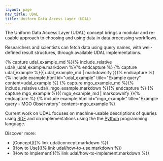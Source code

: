 ```yaml
---
layout: page
nav_title: UDAL
title: Uniform Data Access Layer (UDAL)
---
```


The Uniform Data Access Layer (UDAL) concept brings a modular and re-usable
approach to choosing and using data in data processing workflows.

Researchers and scientists can fetch data using query names, with well-defined
result structures, through available UDAL implementations.



{% capture udal_example_md %}{% include_relative udal/_udal_example.markdown %}{% endcapture %}
{% capture udal_example %}{{ udal_example_md | markdownify }}{% endcapture %}
{% include example.html id="udal_example" title="Example query" content=udal_example %}
{% capture mgo_example_md %}{% include_relative udal/_mgo_example.markdown %}{% endcapture %}
{% capture mgo_example %}{{ mgo_example_md | markdownify }}{% endcapture %}
{% include example.html id="mgo_example" title="Example query - MGO Observatory" content=mgo_example %}

Current work on UDAL focuses on machine-usable descriptions of queries using
[RDF](https://www.w3.org/RDF/) and on implementations using the the
[Python](https://www.python.org/) programming language.

Discover more:

- [Concept]({% link udal/concept.markdown %})
- [How to Use]({% link udal/how-to-use.markdown %})
- [How to Implement]({% link udal/how-to-implement.markdown %})
